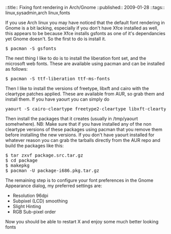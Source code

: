 ::title::       Fixing font rendering in Arch/Gnome
::published::   2009-01-28
::tags::        linux,sysadmin,arch linux,fonts

If you use Arch linux you may have noticed that the default font rendering in Gnome is a bit lacking, especially if you don't have Xfce installed as well, this appears to be because Xfce installs gsfonts as one of it's dependancies yet Gnome doesn't. So the first to do is install it.

<pre>
$ pacman -S gsfonts
</pre>

The next thing I like to do is to install the liberation font set, and the microsoft web fonts. These are available using pacman and can be installed as follows:

<pre>
$ pacman -S ttf-liberation ttf-ms-fonts
</pre>

Then I like to install the versions of freetype, libxft and cairo with the cleartype patches applied. These are available from AUR, so grab them and install them. If you have yaourt you can simply do

<pre>
yaourt -S cairo-cleartype freetype2-cleartype libxft-cleartype
</pre>

Then install the packages that it creates (usually in /tmp/yaourt somehwhere). NB: Make sure that if you have installed any of the non cleartype versions of these packages using pacman that you remove them before installing the new versions.
If you don't have yaourt installed for whatever reason you can grab the tarballs directly from the AUR repo and build the packages like this:

<pre>
$ tar zxvf package.src.tar.gz
$ cd package
$ makepkg
$ pacman -U package-i686.pkg.tar.gz
</pre>

The remaining step is to configure your font preferences in the Gnome Appearance dialog, my preferred settings are: 

* Resolution 96dpi
* Subpixel (LCD) smoothing
* Slight Hinting
* RGB Sub-pixel order

Now you should be able to restart X and enjoy some much better looking fonts

